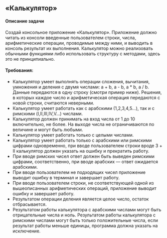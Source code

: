 ## «Калькулятор»

#### Описание задачи
Создай консольное приложение «Калькулятор». Приложение должно читать из
консоли введенные пользователем строки, числа, арифметические операции,
проводимые между ними, и выводить в консоль результат их выполнения.
Калькулятор можно реализовать обычными функциями либо использовать
структуру с методами, здесь это не принципиально.

#### Требования:
- Калькулятор умеет выполнять операции сложения, вычитания, умножения и
деления с двумя числами: a + b, a - b, a * b, a / b. Данные передаются в
одну строку (смотри пример ниже). Решения, в которых каждое число и
арифметическая операция передаются с новой строки, считаются неверными.
- Калькулятор умеет работать как с арабскими (1,2,3,4,5…), так и с
римскими (I,II,III,IV,V…) числами.
- Калькулятор должен принимать на вход числа от 1 до 10 включительно, не
более. На выходе числа не ограничиваются по величине и могут быть
любыми.
- Калькулятор умеет работать только с целыми числами.
- Калькулятор умеет работать только с арабскими или римскими цифрами
одновременно, при вводе пользователем строки вроде 3 + II калькулятор
должен указать на ошибку и прекратить работу.
- При вводе римских чисел ответ должен быть выведен римскими цифрами,
соответственно, при вводе арабских — ответ ожидается арабскими.
- При вводе пользователем не подходящих чисел приложение выводит ошибку
в терминал и завершает работу.
- При вводе пользователем строки, не соответствующей одной из
вышеописанных арифметических операций, приложение выводит ошибку и
завершает работу.
- Результатом операции деления является целое число, остаток
отбрасывается.
- Результатом работы калькулятора с арабскими числами могут быть
отрицательные числа и ноль. Результатом работы калькулятора с римскими
числами могут быть только положительные числа, если результат работы
меньше единицы, программа должна указать на исключение.
